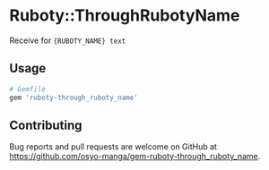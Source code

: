 # Ruboty::ThroughRubotyName

Receive for `{RUBOTY_NAME} text`

## Usage

```ruby
# Gemfile
gem 'ruboty-through_ruboty_name'
```

## Contributing

Bug reports and pull requests are welcome on GitHub at https://github.com/osyo-manga/gem-ruboty-through_ruboty_name.

